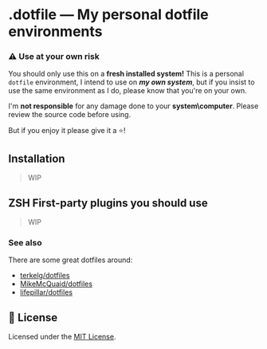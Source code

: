# .dotfile — My personal dotfile environments

### :warning: Use at your own risk
You should only use this on a **fresh installed system!**
This is a personal `dotfile` environment, I intend to use on ***my own system***, but if you insist to use the same environment as I do, please know that you're on your own.

I'm **not responsible** for any damage done to your **system\computer**. Please review the source code before using.

But if you enjoy it please give it a :star:!

## Installation
> WIP

## ZSH First-party plugins you should use
> WIP

### See also
There are some great dotfiles around:
- [terkelg/dotfiles](https://github.com/terkelg/dotfiles)
- [MikeMcQuaid/dotfiles](https://github.com/MikeMcQuaid/dotfiles)
- [lifepillar/dotfiles](https://github.com/lifepillar/dotfiles)

## :memo: License
Licensed under the [MIT License](LICENSE).
